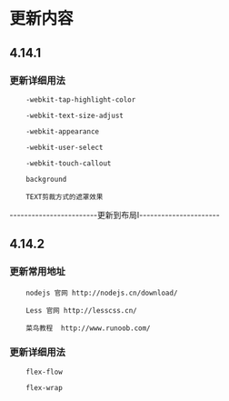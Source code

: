 # 更新内容

## 4.14.1

### 更新详细用法
        -webkit-tap-highlight-color

        -webkit-text-size-adjust

        -webkit-appearance

        -webkit-user-select

        -webkit-touch-callout

        background

        TEXT剪裁方式的遮罩效果

------------------------更新到布局Ⅰ----------------------

## 4.14.2
### 更新常用地址 
        nodejs 官网 http://nodejs.cn/download/

        Less 官网 http://lesscss.cn/

        菜鸟教程  http://www.runoob.com/

### 更新详细用法
        flex-flow

        flex-wrap